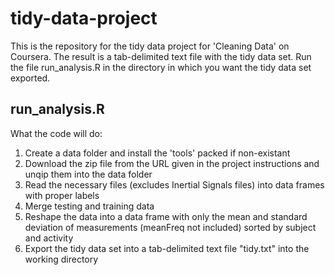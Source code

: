 tidy-data-project
=================

This is the repository for the tidy data project for 'Cleaning Data' on Coursera. The result is a tab-delimited text file with the tidy data set.
Run the file run_analysis.R in the directory in which you want the tidy data set exported.

## run_analysis.R
What the code will do:

1. Create a data folder and install the 'tools' packed if non-existant
2. Download the zip file from the URL given in the project instructions and unqip them into the data folder
3. Read the necessary files (excludes Inertial Signals files) into data frames with proper labels
4. Merge testing and training data
5. Reshape the data into a data frame with only the mean and standard deviation of measurements (meanFreq not included) sorted by subject and activity
6. Export the tidy data set into a tab-delimited text file "tidy.txt" into the working directory


